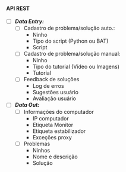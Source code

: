 #### API REST 
- [ ] **_Data Entry:_**
  - [ ] Cadastro de problema/solução auto.:
    - Ninho
    - Tipo do script (Python ou BAT)
    - Script
  - [ ] Cadastro de problema/solução manual:
    - Ninho
    - Tipo do tutorial (Vídeo ou Imagens)
    - Tutorial
  - [ ] Feedback de soluções
    - Log de erros
    - Sugestões usuário
    - Avaliação usuário
- [ ] **_Data Out:_**
  - [ ] Informações do computador
    - IP computador
    - Etiqueta Monitor
    - Etiqueta estabilizador
    - Exceções proxy
  - [ ] Problemas
    - Ninhos
    - Nome e descrição
    - Solução